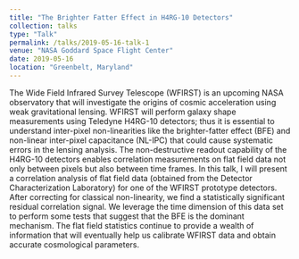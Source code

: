 ```yaml
---
title: "The Brighter Fatter Effect in H4RG-10 Detectors"
collection: talks
type: "Talk"
permalink: /talks/2019-05-16-talk-1
venue: "NASA Goddard Space Flight Center"
date: 2019-05-16
location: "Greenbelt, Maryland"
---
```


The Wide Field Infrared Survey Telescope (WFIRST) is an upcoming NASA observatory that will investigate the origins of cosmic acceleration using weak gravitational lensing.  WFIRST will perform galaxy shape measurements using Teledyne H4RG-10 detectors; thus it is essential to understand inter-pixel non-linearities like the brighter-fatter effect (BFE) and non-linear inter-pixel capacitance (NL-IPC) that could cause systematic errors in the lensing analysis.  The non-destructive readout capability of the H4RG-10 detectors enables correlation measurements on flat field data not only between pixels but also between time frames.  In this talk, I will present a correlation analysis of flat field data (obtained from the Detector Characterization Laboratory) for one of the WFIRST prototype detectors.  After correcting for classical non-linearity, we find a statistically significant residual correlation signal.  We leverage the time dimension of this data set to perform some tests that suggest that the BFE is the dominant mechanism.  The flat field statistics continue to provide a wealth of information that will eventually help us calibrate WFIRST data and obtain accurate cosmological parameters.
